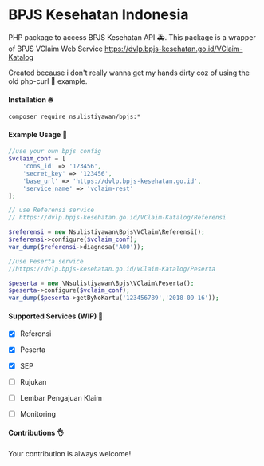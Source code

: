 # BPJS Kesehatan Indonesia
PHP package to access BPJS Kesehatan API :ambulance:. 
This package is a wrapper of BPJS VClaim Web Service
https://dvlp.bpjs-kesehatan.go.id/VClaim-Katalog 

Created because i don't really wanna get my hands dirty coz of using the old php-curl
:shit: example.

#### Installation :fire:

`composer require nsulistiyawan/bpjs:*`

#### Example Usage :confetti_ball:
```php
//use your own bpjs config
$vclaim_conf = [
    'cons_id' => '123456',
    'secret_key' => '123456',
    'base_url' => 'https://dvlp.bpjs-kesehatan.go.id',
    'service_name' => 'vclaim-rest'
];

// use Referensi service 
// https://dvlp.bpjs-kesehatan.go.id/VClaim-Katalog/Referensi

$referensi = new Nsulistiyawan\Bpjs\VClaim\Referensi();
$referensi->configure($vclaim_conf);
var_dump($referensi->diagnosa('A00'));

//use Peserta service
//https://dvlp.bpjs-kesehatan.go.id/VClaim-Katalog/Peserta

$peserta = new \Nsulistiyawan\Bpjs\VClaim\Peserta();
$peserta->configure($vclaim_conf);
var_dump($peserta->getByNoKartu('123456789','2018-09-16'));
```


#### Supported Services (WIP) :rocket:

- [x] Referensi
- [x] Peserta
- [x] SEP
- [ ] Rujukan
- [ ] Lembar Pengajuan Klaim
- [ ] Monitoring


#### Contributions :ok_hand:
Your contribution is always welcome!
